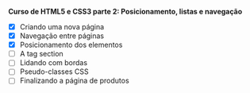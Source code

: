 **Curso de HTML5 e CSS3 parte 2: Posicionamento, listas e navegação**
- [x] Criando uma nova página
- [x] Navegação entre páginas
- [x] Posicionamento dos elementos
- [ ] A tag section
- [ ] Lidando com bordas
- [ ] Pseudo-classes CSS
- [ ] Finalizando a página de produtos